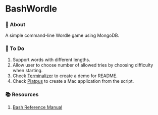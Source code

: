 # BashWordle

### 📝 About
A simple command-line Wordle game using MongoDB.

### 🧰 To Do
1. Support words with different lengths.
2. Allow user to choose number of allowed tries by choosing difficulty when starting.
3. Check [Terminalizer](https://github.com/faressoft/terminalizer) to create a demo for README.
4. Check [Platpus](http://sveinbjorn.org/platypus) to create a Mac application from the script.


### 📚 Resources
1. [Bash Reference Manual](https://www.gnu.org/savannah-checkouts/gnu/bash/manual/bash.html)
